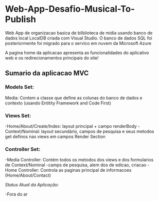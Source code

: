 # Web-App-Desafio-Musical-To-Publish

Web App de organizacao basica de bilblioteca de midia usando banco de dados local LocalDB criada com Visual Studio.
O banco de dados SQL foi posteriormente  foi migrado para o servico em nuvem da Microsoft Azure

A pagina home da aplicacao apresenta as funcionalidades do aplicativo web  e os redirecionamentos principais do site!

## Sumario da aplicacao MVC

  ### Models Set: 
  
   Media: Contem a classe que define as colunas do banco de dados e contexto (usando Entitity Framework and Code First) 
 
  ### Views Set:
  
   -Home/About/Create/Index: layout principal + campo renderBody 
   -Context/Nominal: layout secundário, campos de pesquisa e seus metodos get definos nas views em campos Render Section
   
  ### Controller Set:
 
   -Media Controller: Contém todos os metodos dos views e dos formularios de Context/Nominal -camps de pesquisa, alem dos de edicao, criacao
   -Home Controller: Controla as paginas principal de informacoes (Home/About/Contact)
   

_Status Atual da Aplicação:_ 
   
   -Fora do ar
